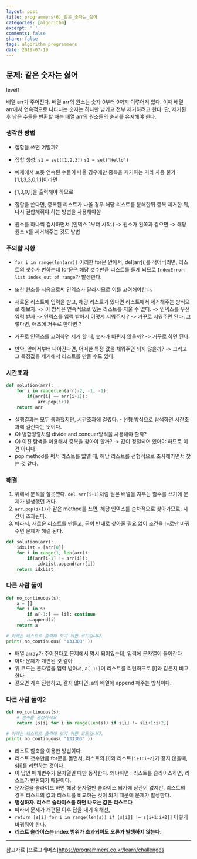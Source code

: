 ```yaml
---
layout: post
title: programmers(6)_같은_숫자는_싫어
categories: [algorithm]
excerpt: ' '
comments: false
share: false
tags: algorithm programmers
date: 2019-07-19
---
```


## 문제: 같은 숫자는 싫어

level1

배열 arr가 주어진다. 배열 arr의 원소는 숫자 0부터 9까지 이루어져 있다.
이때 배열 arr에서 연속적으로 나타나는 숫자는 하나만 남기고 전부 제거하려고 한다.
단, 제거된 후 남은 수들을 반환할 때는 배열 arr의 원소들의 순서를 유지해야 한다.

### 생각한 방법

- 집합을 쓰면 어떨까?
- 집합 생성: `s1 = set([1,2,3])` `s1 = set('Hello')`
- 예제에서 보듯 연속된 수들이 나올 경우에만 중복을 제거하는 거라 사용 불가 [1,1,3,3,0,1,1]이라면
- [1,3,0,1]을 출력해야 하므로
- 집합을 쓴다면, 중복된 리스트가 나올 경우 해당 리스트를 분해한뒤 중복 제거한 뒤, 다시 결합해줘야 하는 방법을 사용해야함

- 원소를 하나씩 검사하면서 (인덱스 1부터 시작.) -> 원소가 왼쪽과 같으면 -> 해당원소 x를 제거해주는 것도 방법

### 주의할 사항

- `for i in range(len(arr))` 이러한 for문 안에서, del[arr[i]를 적어버리면, 리스트의 갯수가 변하는데 for문은 해당 갯수만큼 리스트를 돌게 되므로 `IndexError: list index out of range`가 발생한다.

- 또한 원소를 지움으로써 인덱스가 달라지므로 이를 고려해야한다.

- 새로운 리스트에 입력을 받고, 해당 리스트가 있다면 리스트에서 제거해주는 방식으로 해보자. -> 이 방식은 연속적으로 있는 리스트를 지울 수 없다. -> 인덱스를 우선 입력 받자 -> 인덱스를 입력 받아서 어떻게 지워주지 ? -> 거꾸로 지워주면 된다. 그렇다면, 애초에 거꾸로 한다면 ?

* 거꾸로 인덱스를 고려하면 제거 할 때, 숫자가 바뀌지 않을까? -> 거꾸로 하면 된다.

* 만약, 앞에서부터 나아간다면, 어떠한 특정 값을 채워주면 되지 않을까? -> 그리고 그 특정값을 제거해서 리스트를 만들 수도 있다.

### 시간초과

```python
def solution(arr):
    for i in range(len(arr)-2, -1, -1):
        if(arr[i] == arr[i+1]):
            arr.pop(i+1)
    return arr
```

- 실행결과는 모두 통과했지만, 시간초과에 걸렸다. - 선형 방식으로 탐색하면 시간초과에 걸린다는 뜻이다.
- Q) 병합정렬처럼 divide and conquer방식을 사용해야 할까?
- Q) 이진 탐색을 이용해서 중복을 찾아야 할까? -> 값이 정렬되어 있어야 하므로 이건 아니다.
- pop method를 써서 리스트를 없앨 때, 해당 리스트를 선형적으로 조사해가면서 찾는 것 같다.

### 해결

1. 위에서 분석을 잘못했다. `del.arr[i+1]`처럼 원본 배열을 지우는 함수를 쓰기에 문제가 발생했던 거다.
2. `arr.pop(i+1)`과 같은 method를 쓰면, 해당 인덱스를 순차적으로 찾아가므로, 시간이 초과된다.
3. 따라서, 새로운 리스트를 만들고, 굳이 반대로 찾아줄 필요 없이 조건을 !=로만 바꿔주면 문제가 해결 된다.

```python
def solution(arr):
    idxList = [arr[0]]
    for i in range(1, len(arr)):
        if(arr[i-1] != arr[i]):
            idxList.append(arr[i])
    return idxList
```

### 다른 사람 풀이

```python
def no_continuous(s):
    a = []
    for i in s:
        if a[-1:] == [i]: continue
        a.append(i)
    return a

# 아래는 테스트로 출력해 보기 위한 코드입니다.
print( no_continuous( "133303" ))
```

- 배열 array가 주어진다고 문제에서 명시 되어있는데, 입력에 문자열이 들어간다
- 아마 문제가 개편된 것 같아
- 위 코드는 문자열을 입력 받아서, `a[-1:]`이 리스트를 리턴하므로 [i]와 같은지 비교한다
- 같으면 계속 진행하고, 같지 않다면, a의 배열에 append 해주는 방식이다.

### 다른 사람 풀이2

```python
def no_continuous(s):
    # 함수를 완성하세요
    return [s[i] for i in range(len(s)) if s[i] != s[i+1:i+2]]

# 아래는 테스트로 출력해 보기 위한 코드입니다.
print( no_continuous( "133303" ))
```

- 리스트 함축을 이용한 방법이다.
- 리스트 갯수만큼 for문을 돌면서, 리스트의 [i]와 리스트`[i+1:i+2]`가 같지 않을때, s[i]를 리턴하는 것이다.
- 이 답안 매개변수가 문자열일 때만 동작한다. 왜냐하면 : 리스트를 슬라이스하면, 리스트가 반환되기 때문이다.
- 문자열을 슬라이드 하면 해당 문자열만 슬라이스 되기에 상관이 없지만, 리스트의 경우 리스트의 값과 리스트를 비교하는 것이 되기 때문에 문제가 발생한다.
- **명심하자. 리스트 슬라이스를 하면 나오는 값은 리스트다**
- 따라서 문제가 개편된 이후 답을 내기 위해선,
- `return [s[i] for i in range(len(s)) if [s[i]] != s[i+1:i+2]]` 이렇게 바꿔줘야 한다.
- **리스트 슬라이스는 index 범위가 초과되어도 오류가 발생하지 않는다.**

---

참고자료
[프로그래머스]<https://programmers.co.kr/learn/challenges>
